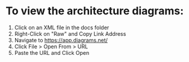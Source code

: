 # To view the architecture diagrams:
1. Click on an XML file in the docs folder
2. Right-Click on "Raw" and Copy Link Address
4. Navigate to https://app.diagrams.net/
5. Click File > Open From > URL
6. Paste the URL and Click Open
